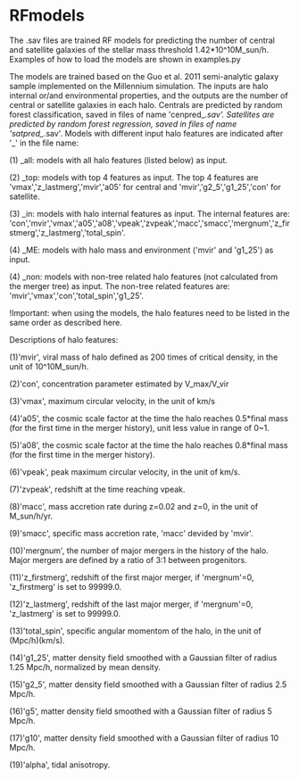 # RFmodels

The .sav files are trained RF models for predicting the number of central and satellite galaxies of the stellar mass threshold 1.42*10^10M_sun/h. Examples of how to load the models are shown in examples.py 

The models are trained based on the Guo et al. 2011 semi-analytic galaxy sample implemented on the Millennium simulation. The inputs are halo internal or/and environmental properties, and the outputs are the number of central or satellite galaxies in each halo. Centrals are predicted by random forest classification, saved in files of name 'cenpred_*.sav'. Satellites are predicted by random forest regression, saved in files of name 'satpred_*.sav'. Models with different input halo features are indicated after '_' in the file name:

(1) _all: models with all halo features (listed below) as input.

(2) _top: models with top 4 features as input. The top 4 features are 'vmax','z_lastmerg','mvir','a05' for central and 'mvir','g2_5','g1_25','con' for satellite.

(3) _in: models with halo internal features as input. 
         The internal features are: 'con','mvir','vmax','a05','a08','vpeak','zvpeak','macc','smacc','mergnum','z_firstmerg','z_lastmerg','total_spin'.
         
(4) _ME: models with halo mass and environment ('mvir' and 'g1_25') as input. 

(4) _non: models with non-tree related halo features (not calculated from the merger tree) as input. 
          The non-tree related features are: 'mvir','vmax','con','total_spin','g1_25'.
          
!Important: when using the models, the halo features need to be listed in the same order as described here.          
  
  
          
Descriptions of halo features:

(1)'mvir', viral mass of halo defined as 200 times of critical density, in the unit of 10^10M_sun/h.

(2)'con', concentration parameter estimated by V_max/V_vir

(3)'vmax', maximum circular velocity, in the unit of km/s

(4)'a05', the cosmic scale factor at the time the halo reaches 0.5*final mass (for the first time in the merger history), unit less value in range of 0~1.

(5)'a08', the cosmic scale factor at the time the halo reaches 0.8*final mass (for the first time in the merger history).

(6)'vpeak', peak maximum circular velocity, in the unit of km/s.

(7)'zvpeak', redshift at the time reaching vpeak.

(8)'macc', mass accretion rate during z=0.02 and z=0, in the unit of M_sun/h/yr.

(9)'smacc', specific mass accretion rate, 'macc' devided by 'mvir'.

(10)'mergnum', the number of major mergers in the history of the halo. Major mergers are defined by a ratio of 3:1 between progenitors. 

(11)'z_firstmerg', redshift of the first major merger, if 'mergnum'=0, 'z_firstmerg' is set to 99999.0.

(12)'z_lastmerg', redshift of the last major merger, if 'mergnum'=0, 'z_lastmerg' is set to 99999.0.

(13)'total_spin', specific angular momentom of the halo, in the unit of (Mpc/h)(km/s).

(14)'g1_25', matter density field smoothed with a Gaussian filter of radius 1.25 Mpc/h, normalized by mean density. 

(15)'g2_5', matter density field smoothed with a Gaussian filter of radius 2.5 Mpc/h.

(16)'g5', matter density field smoothed with a Gaussian filter of radius 5 Mpc/h.

(17)'g10', matter density field smoothed with a Gaussian filter of radius 10 Mpc/h.

(19)'alpha', tidal anisotropy.

